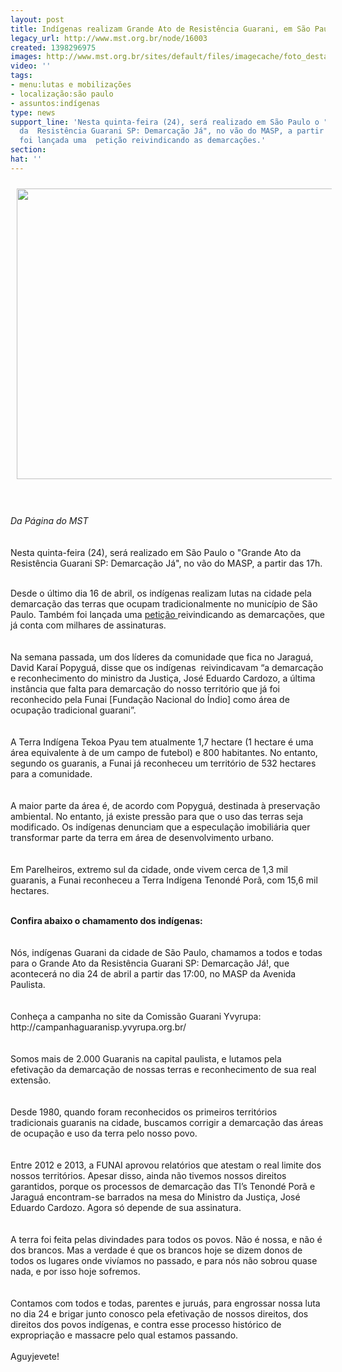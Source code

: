 ```yaml
---
layout: post
title: Indígenas realizam Grande Ato de Resistência Guarani, em São Paulo
legacy_url: http://www.mst.org.br/node/16003
created: 1398296975
images: http://www.mst.org.br/sites/default/files/imagecache/foto_destaque/indigenas!.jpg
video: ''
tags:
- menu:lutas e mobilizações
- localização:são paulo
- assuntos:indígenas
type: news
support_line: 'Nesta quinta-feira (24), será realizado em São Paulo o "Grande Ato
  da  Resistência Guarani SP: Demarcação Já", no vão do MASP, a partir das  17h. Também
  foi lançada uma  petição reivindicando as demarcações.'
section: 
hat: ''
---
```

<p><img alt="" src="http://www.mst.org.br/sites/default/files/indigenas_4.jpg" style="margin: 10px;" height="465" width="620"></p><p><br><br><em>Da Página do MST</em><br><br><br>Nesta quinta-feira (24), será realizado em São Paulo o "Grande Ato da Resistência Guarani SP: Demarcação Já", no vão do MASP, a partir das 17h.</p><p><br>Desde o último dia 16 de abril, os indígenas realizam lutas na cidade pela demarcação das terras que ocupam tradicionalmente no município de São Paulo. Também foi lançada uma <a target="_blank" href="http://campanhaguaranisp.yvyrupa.org.br/?page_id=20">petição </a>reivindicando as demarcações, que já conta com milhares de assinaturas.<br><br><br>Na semana passada, um dos líderes da comunidade que fica no Jaraguá, David Karaí Popyguá, disse que os indígenas&nbsp; reivindicavam “a demarcação e reconhecimento do ministro da Justiça, José Eduardo Cardozo, a última instância que falta para demarcação do nosso território que já foi reconhecido pela Funai [Fundação Nacional do Índio] como área de ocupação tradicional guarani”. <br><br><br>A Terra Indígena Tekoa Pyau tem atualmente 1,7 hectare (1 hectare é uma área equivalente à de um campo de futebol) e 800 habitantes. No entanto, segundo os guaranis, a Funai já reconheceu um território de 532 hectares para a comunidade.<br><br><br>A maior parte da área é, de acordo com Popyguá, destinada à preservação ambiental. No entanto, já existe pressão para que o uso das terras seja modificado. Os indígenas denunciam que a especulação imobiliária quer transformar parte da terra em área de desenvolvimento urbano.<br><br><br>Em Parelheiros, extremo sul da cidade, onde vivem cerca de 1,3 mil guaranis, a Funai reconheceu a Terra Indígena Tenondé Porã, com 15,6 mil hectares.</p><p><strong><br>Confira abaixo o chamamento dos indígenas:</strong><br>&nbsp; <br><br>Nós, indígenas Guarani da cidade de São Paulo, chamamos a todos e todas para o Grande Ato da Resistência Guarani SP: Demarcação Já!, que acontecerá no dia 24 de abril a partir das 17:00, no MASP da Avenida Paulista.<br><br><br>Conheça a campanha no site da Comissão Guarani Yvyrupa:<br>http://campanhaguaranisp.yvyrupa.org.br/<br><br><br>Somos mais de 2.000 Guaranis na capital paulista, e lutamos pela efetivação da demarcação de nossas terras e reconhecimento de sua real extensão.<br><br><br>Desde 1980, quando foram reconhecidos os primeiros territórios tradicionais guaranis na cidade, buscamos corrigir a demarcação das áreas de ocupação e uso da terra pelo nosso povo.<br><br><br>Entre 2012 e 2013, a FUNAI aprovou relatórios que atestam o real limite dos nossos territórios. Apesar disso, ainda não tivemos nossos direitos garantidos, porque os processos de demarcação das TI’s Tenondé Porã e Jaraguá encontram-se barrados na mesa do Ministro da Justiça, José Eduardo Cardozo. Agora só depende de sua assinatura.<br><br><br>A terra foi feita pelas divindades para todos os povos. Não é nossa, e não é dos brancos. Mas a verdade é que os brancos hoje se dizem donos de todos os lugares onde vivíamos no passado, e para nós não sobrou quase nada, e por isso hoje sofremos.<br><br><br>Contamos com todos e todas, parentes e juruás, para engrossar nossa luta no dia 24 e brigar junto conosco pela efetivação de nossos direitos, dos direitos dos povos indígenas, e contra esse processo histórico de expropriação e massacre pelo qual estamos passando.<br><br>Aguyjevete!</p>
